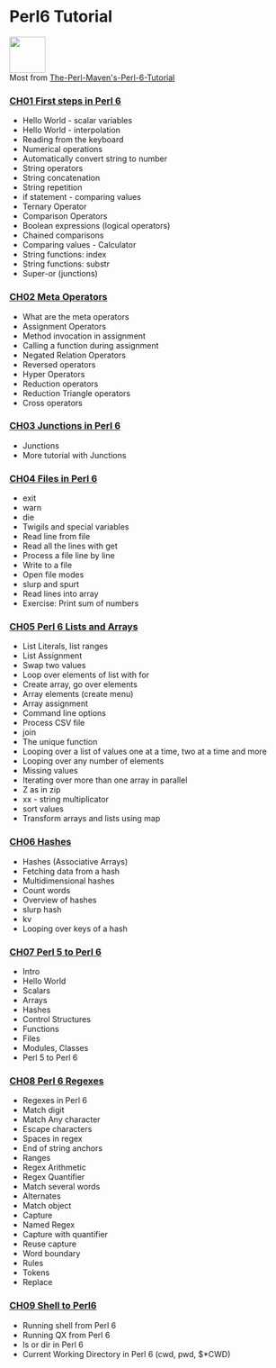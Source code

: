 # Perl6 Tutorial


<img height="64" width="64" src="https://perl6.org/camelia-logo.png" ></img>  
Most from [The-Perl-Maven's-Perl-6-Tutorial](http://perl6maven.com/tutorial/toc)


### [CH01 First steps in Perl 6](./CH01.md)

- Hello World - scalar variables
- Hello World - interpolation
- Reading from the keyboard
- Numerical operations
- Automatically convert string to number
- String operators
- String concatenation
- String repetition
- if statement - comparing values
- Ternary Operator
- Comparison Operators
- Boolean expressions (logical operators)
- Chained comparisons
- Comparing values - Calculator
- String functions: index
- String functions: substr
- Super-or (junctions)

### [CH02 Meta Operators](./CH02.md)

- What are the meta operators
- Assignment Operators
- Method invocation in assignment
- Calling a function during assignment
- Negated Relation Operators
- Reversed operators
- Hyper Operators
- Reduction operators
- Reduction Triangle operators
- Cross operators

### [CH03 Junctions in Perl 6](./CH03.md)

- Junctions
- More tutorial with Junctions

### [CH04 Files in Perl 6](./CH04.md)

- exit
- warn
- die
- Twigils and special variables
- Read line from file
- Read all the lines with get
- Process a file line by line
- Write to a file
- Open file modes
- slurp and spurt
- Read lines into array
- Exercise: Print sum of numbers

### [CH05 Perl 6 Lists and Arrays](./CH05.md)

- List Literals, list ranges
- List Assignment
- Swap two values
- Loop over elements of list with for
- Create array, go over elements
- Array elements (create menu)
- Array assignment
- Command line options
- Process CSV file
- join
- The unique function
- Looping over a list of values one at a time, two at a time and more
- Looping over any number of elements
- Missing values
- Iterating over more than one array in parallel
- Z as in zip
- xx - string multiplicator
- sort values
- Transform arrays and lists using map

### [CH06 Hashes](./CH06.md)

- Hashes (Associative Arrays)
- Fetching data from a hash
- Multidimensional hashes
- Count words
- Overview of hashes
- slurp hash
- kv
- Looping over keys of a hash

### [CH07 Perl 5 to Perl 6](./CH07.md)

- Intro
- Hello World
- Scalars
- Arrays
- Hashes
- Control Structures
- Functions
- Files
- Modules, Classes
- Perl 5 to Perl 6

### [CH08 Perl 6 Regexes](./CH08.md)

- Regexes in Perl 6
- Match digit
- Match Any character
- Escape characters
- Spaces in regex
- End of string anchors
- Ranges
- Regex Arithmetic
- Regex Quantifier
- Match several words
- Alternates
- Match object
- Capture
- Named Regex
- Capture with quantifier
- Reuse capture
- Word boundary
- Rules
- Tokens
- Replace

### [CH09 Shell to Perl6](./CH09.md)

- Running shell from Perl 6
- Running QX from Perl 6
- ls or dir in Perl 6
- Current Working Directory in Perl 6 (cwd, pwd, $*CWD)
